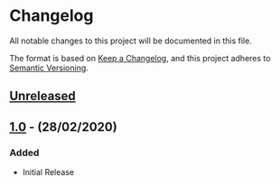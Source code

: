 # Changelog

All notable changes to this project will be documented in this file.

The format is based on [Keep a Changelog](https://keepachangelog.com/en/1.0.0/),
and this project adheres to [Semantic Versioning](https://semver.org/spec/v2.0.0.html).

## [Unreleased]

## [1.0] - (28/02/2020)

### Added
- Initial Release

[Unreleased]: https://github.com/bristol-su/upload-file/compare/v1.0...HEAD
[1.0]: https://github.com/bristol-su/upload-file/releases/tag/v1.0

